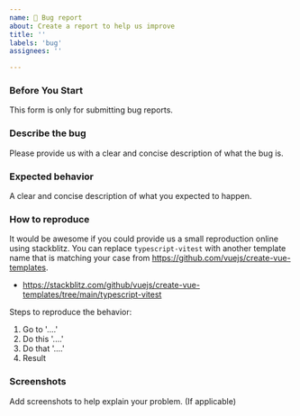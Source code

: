 ```yaml
---
name: 🐞 Bug report
about: Create a report to help us improve
title: ''
labels: 'bug'
assignees: ''

---
```


### Before You Start
This form is only for submitting bug reports.

### Describe the bug
Please provide us with a clear and concise description of what the bug is.

### Expected behavior
A clear and concise description of what you expected to happen.

### How to reproduce
It would be awesome if you could provide us a small reproduction online using stackblitz. You can replace `typescript-vitest` with another template name that is matching your case from https://github.com/vuejs/create-vue-templates.
- https://stackblitz.com/github/vuejs/create-vue-templates/tree/main/typescript-vitest

Steps to reproduce the behavior:
1. Go to '....'
2. Do this '....'
3. Do that '....'
4. Result

### Screenshots
Add screenshots to help explain your problem. (If applicable)
